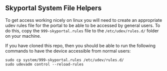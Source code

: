 ## Skyportal System File Helpers

To get access working nicely on linux you will need to create an appropriate
udev rules file for the portal to be able to be accessed by general users. To
do this, copy the `999-skyportal.rules` file to the `/etc/udev/rules.d/` folder
on your machine.

If you have cloned this repo, then you should be able to run the following
commands to have the device accessible from normal users:

```
sudo cp system/999-skyportal.rules /etc/udev/rules.d/
sudo udevadm control --reload-rules
```